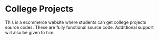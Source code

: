 # College Projects

This is a ecommerce website where students can get college projects source codes.
These are fully functional source code. Addittional support will also be given to him.
